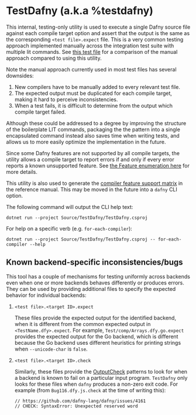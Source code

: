 # TestDafny (a.k.a %testdafny)

This internal, testing-only utility is used to execute a single Dafny source file against each compile target option and assert that the output
is the same as the corresponding `<test file>.expect` file. This is a very common testing approach implemented manually across the integration test suite with multiple
lit commands. See [this test file](../../Test/metatests/ConsistentWhenSupported.dfy) for a comparison of the manual approach
compared to using this utility.

Note the manual approach currently used in most test files has several downsides:

1. New compilers have to be manually added to every relevant test file.
2. The expected output must be duplicated for each compile target, making it hard to perceive inconsistencies.
3. When a test fails, it is difficult to determine from the output which compile target failed.

Although these could be addressed to a degree by improving the structure of the boilerplate LIT commands,
packaging the the pattern into a single encapsulated command instead also saves time when writing tests, and allows us to
more easily optimize the implementation in the future.

Since some Dafny features are not supported by all compile targets,
the utility allows a compile target to report errors if and only if every error reports a known unsupported feature.
See [the Feature enumeration here](../Dafny/Feature.cs) for more details.

This utility is also used to generate the [compiler feature support matrix](https://dafny.org/latest/DafnyRef/DafnyRef#sec-supported-features-by-target-language) in the reference manual. This may be moved in the future into
a `dafny` CLI option.

The following command will output the CLI help text:

```
dotnet run --project Source/TestDafny/TestDafny.csproj
```

For help on a specific verb (e.g. `for-each-compiler`):

```
dotnet run --project Source/TestDafny/TestDafny.csproj -- for-each-compiler --help
```

## Known backend-specific inconsistencies/bugs

This tool has a couple of mechanisms for testing uniformly across backends
even when one or more backends behaves differently or produces errors.
They can be used by providing additional files to specify the expected behavior
for individual backends:

1. `<test file>.<target ID>.expect`

   These files provide the expected output for the identified backend,
   when it is different from the common expected output in `<TestName.dfy>.expect`.
   For example, `Test/comp/Arrays.dfy.go.expect` provides the expected output for the Go backend,
   which is different because the Go backend uses different heuristics for printing strings
   when `--unicode-char` is `false`.

2. `<test file>.<target ID>.check`

   Similarly, these files provide the [OutputCheck](https://github.com/stp/OutputCheck) patterns to look for
   when a backend is known to fail on a particular input program.
   `TestDafny` only looks for these files when `dafny` produces a non-zero exit code.
   For example (from `Bug116.dfy.js.check` at the time of writing this):

   ```
   // https://github.com/dafny-lang/dafny/issues/4161
   // CHECK: SyntaxError: Unexpected reserved word
   ```
